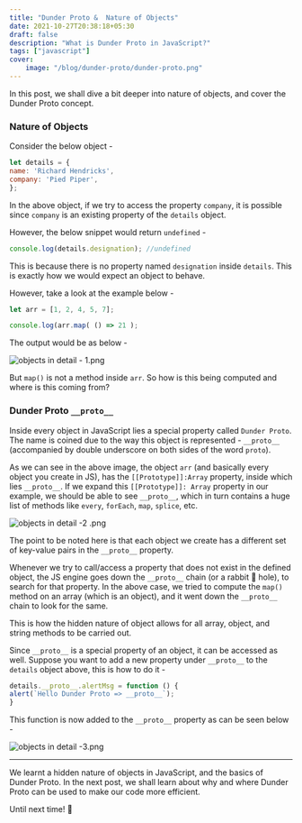 ```yaml
---
title: "Dunder Proto &  Nature of Objects"
date: 2021-10-27T20:38:18+05:30
draft: false
description: "What is Dunder Proto in JavaScript?"
tags: ["javascript"]
cover:
    image: "/blog/dunder-proto/dunder-proto.png"
---
```


In this post, we shall dive a bit deeper into nature of objects, and cover the Dunder Proto concept. 

### Nature of Objects

Consider the below object - 

```js
let details = {
name: 'Richard Hendricks',
company: 'Pied Piper',
};
```

In the above object, if we try to access the property `company`, it is possible since `company` is an existing property of the `details` object.

However, the below snippet would return `undefined` - 

```js
console.log(details.designation); //undefined
```

This is because there is no property named `designation` inside `details`. This is exactly how we would expect an object to behave. 

However, take a look at the example below - 

```js
let arr = [1, 2, 4, 5, 7];

console.log(arr.map( () => 21 );
```
The output would be as below - 

![objects in detail - 1.png](https://cdn.hashnode.com/res/hashnode/image/upload/v1635327489653/-cf1poKOp.png)

But `map()` is not a method inside `arr`. So how is this being computed and where is this coming from?

### Dunder Proto `__proto__` 

Inside every object in JavaScript lies a special property called `Dunder Proto`. The name is coined due to the way this object is represented - `__proto__` (accompanied by double underscore on both sides of the word `proto`). 

As we can see in the above image, the object `arr` (and basically every object you create in JS), has the `[[Prototype]]:Array` property, inside which lies `__proto__`. If we expand this `[[Prototype]]: Array` property in our example, we should be able to see `__proto__`, which in turn contains a huge list of methods like `every`, `forEach`, `map`, `splice`, etc. 


![objects in detail -2 .png](https://cdn.hashnode.com/res/hashnode/image/upload/v1635329616441/aaK7d_B78.png)

The point to be noted here is that each object we create has a different set of key-value pairs in the `__proto__` property. 

Whenever we try to call/access a property that does not exist in the defined object, the JS engine goes down the `__proto__` chain (or a rabbit 🐇 hole), to search for that property. In the above case, we tried to compute the `map()` method on an array (which is an object), and it went down the `__proto__` chain to look for the same. 

This is how the hidden nature of object allows for all array, object, and string methods to be carried out. 

Since `__proto__` is a special property of an object, it can be accessed as well. Suppose you want to add a new property under `__proto__` to the `details` object above, this is how to do it -

```js
details.__proto__.alertMsg = function () {
alert(`Hello Dunder Proto => __proto__`);
}
```

This function is now added to the `__proto__` property as can be seen below - 


![objects in detail -3.png](https://cdn.hashnode.com/res/hashnode/image/upload/v1635333264025/PAWNhCcBp.png)

---

We learnt a hidden nature of objects in JavaScript, and the basics of Dunder Proto. In the next post, we shall learn about why and where Dunder Proto can be used to make our code more efficient. 

Until next time! 🙌